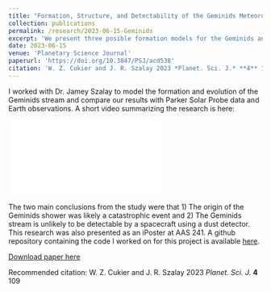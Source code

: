 ```yaml
---
title: "Formation, Structure, and Detectability of the Geminids Meteoroid Stream."
collection: publications
permalink: /research/2023-06-15-Geminids
excerpt: 'We present three posible formation models for the Geminids and compare PSP data, along with data at Earth'
date: 2023-06-15
venue: 'Planetary Science Journal'
paperurl: 'https://doi.org/10.3847/PSJ/acd538'
citation: 'W. Z. Cukier and J. R. Szalay 2023 *Planet. Sci. J.* **4** 109'
---
```

I worked with Dr. Jamey Szalay to model the formation and evolution of the Geminids stream and compare our results with Parker Solar Probe data and Earth observations. A short video summarizing the research is here: 

<iframe width=&apos;560&apos; height=&apos;315&apos; src=&apos;https://www.youtube-nocookie.com/embed/Q6rXiN6Bc64&apos; title=&apos;YouTube video player&apos; frameborder=&apos;0&apos; allow=&apos;accelerometer; autoplay; clipboard-write; encrypted-media; gyroscope; picture-in-picture; web-share&apos; allowfullscreen></iframe>

  The two main conclusions from the study were that 1) The origin of the Geminids shower was likely a catastrophic event and 2) The Geminids stream is unlikely to be detectable by a spacecraft using a dust detector.  
This research was also presented as an iPoster at AAS 241. A github repository containing the code I worked on for this project is available [here](https://github.com/wcukier/Phaethon_Meteoroids).

[Download paper here](https://doi.org/10.3847/PSJ/acd538)

Recommended citation: W. Z. Cukier and J. R. Szalay 2023 *Planet. Sci. J.* **4** 109